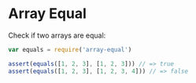 
# Array Equal

Check if two arrays are equal:

```js
var equals = require('array-equal')

assert(equals([1, 2, 3], [1, 2, 3])) // => true
assert(equals([1, 2, 3], [1, 2, 3, 4])) // => false
```
